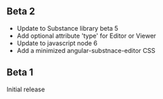 ## Beta 2

- Update to Substance library beta 5
- Add optional attribute 'type' for Editor or Viewer
- Update to javascript node 6
- Add a minimized angular-substnace-editor CSS

## Beta 1

Initial release
